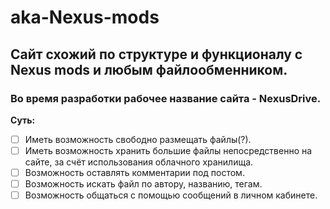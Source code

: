 # aka-Nexus-mods

## Сайт схожий по структуре и функционалу с Nexus mods и любым файлообменником.

### Во время разработки рабочее название сайта - NexusDrive.

**Суть:**
- [ ] Иметь возможность свободно размещать файлы(?).
- [ ] Иметь возможность хранить большие файлы непосредственно на сайте, за счёт использования облачного хранилища.
- [ ] Возможность оставлять комментарии под постом.
- [ ] Возможность искать файл по автору, названию, тегам.
- [ ] Возможность общаться с помощью сообщений в личном кабинете.